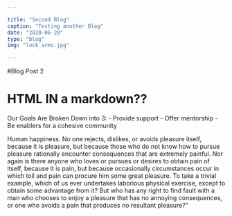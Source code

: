 ```yaml
---

title: "Second Blog"
caption: "Testing another Blog"
date: "2020-06-20"
type: "blog"
img: "lock_arms.jpg"

---
```


#Blog Post 2

<h1>HTML IN a markdown??  </h1>
Our Goals Are Broken Down into 3:
- Provide support
- Offer mentorship
- Be enablers for a cohesive community

Human happiness. No one rejects, dislikes, or avoids pleasure itself, because it 
is pleasure, but because those who do not know how to pursue pleasure rationally encounter 
consequences that are extremely painful. Nor again is there anyone who loves or pursues or 
desires to obtain pain of itself, because it is pain, but because occasionally circumstances
occur in which toil and pain can procure him some great pleasure. To take a trivial example, 
which of us ever undertakes laborious physical exercise, except to obtain some advantage from 
it? But who has any right to find fault with a man who chooses to enjoy a pleasure that has no 
annoying consequences, or one who avoids a pain that produces no resultant pleasure?"